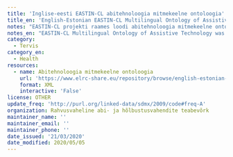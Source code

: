 ```yaml
---
title: 'Inglise-eesti EASTIN-CL abitehnoloogia mitmekeelne ontoloogia'
title_en: 'English-Estonian EASTIN-CL Multilingual Ontology of Assistive Technology'
notes: "EASTIN-CL projekti raames loodi abitehnoloogia mitmekeelne ontoloogia, mille eesmärk on keeletehnoloogiate rakendamine abitehnoloogiate portaalis http://www.eastin.eu, et seda täiustada ja muuta eri keeltes inimestele kättesaadavamaks.\r\n\r\nMitmekeelse ontoloogia põhjal loodi päringutööriist, mis võimaldab portaali kasutajatel tippida otsingusõnad, mis seejärel kaardistatakse abiseadmed tooteklassidesse.\r\n\r\nTerminoloogiaressurss loodi, valides kõigepealt baasterminoloogia inglise keeles, seejärel tõlkides need eesti keelde."
notes_en: "EASTIN-CL Multilingual Ontology of Assistive Technology was created within the EASTIN-CL project aimed at applying language technologies to portal of assistive technologies http://www.eastin.eu to enhance it and make it more accessible for people in different languages.\r\n\r\nBased on Multilingual Ontology a query tool was built allowing users of the portal to type the lookup words which are then mapped to assistive device product classes.\r\n\r\nThe terminology resource was created by first selecting base terminology in English, then having domain experts translate it."
category:
  - Tervis
category_en:
  - Health
resources:
  - name: Abitehnoloogia mitmekeelne ontoloogia
    url: 'https://www.elrc-share.eu/repository/browse/english-estonian-eastin-cl-multilingual-ontology-of-assistive-technology-processed/65cbed246d1b11e7b7d400155d026706e512a5e350c24416af2ab0e7095c14b4/'
    format: XML
    interactive: 'False'
license: OTHER
update_freq: 'http://purl.org/linked-data/sdmx/2009/code#freq-A'
organization: Rahvusvaheline abi- ja hõlbustusvahendite teabevõrk
maintainer_name: ''
maintainer_email: ''
maintainer_phone: ''
date_issued: '21/03/2020'
date_modified: 2020/05/05
---
```

